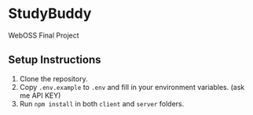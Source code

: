 # StudyBuddy
WebOSS Final Project

## Setup Instructions
1. Clone the repository.
2. Copy `.env.example` to `.env` and fill in your environment variables. (ask me API KEY)
3. Run `npm install` in both `client` and `server` folders.
